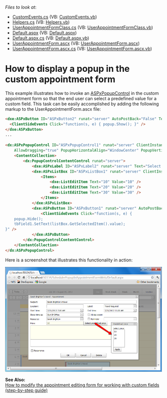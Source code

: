 <!-- default file list -->
*Files to look at*:

* [CustomEvents.cs](./CS/WebSite/App_Code/CustomEvents.cs) (VB: [CustomEvents.vb](./VB/WebSite/App_Code/CustomEvents.vb))
* [Helpers.cs](./CS/WebSite/App_Code/Helpers.cs) (VB: [Helpers.vb](./VB/WebSite/App_Code/Helpers.vb))
* [UserAppointmentFormClass.cs](./CS/WebSite/App_Code/UserAppointmentFormClass.cs) (VB: [UserAppointmentFormClass.vb](./VB/WebSite/App_Code/UserAppointmentFormClass.vb))
* [Default.aspx](./CS/WebSite/Default.aspx) (VB: [Default.aspx](./VB/WebSite/Default.aspx))
* [Default.aspx.cs](./CS/WebSite/Default.aspx.cs) (VB: [Default.aspx.vb](./VB/WebSite/Default.aspx.vb))
* [UserAppointmentForm.ascx](./CS/WebSite/MyForms/UserAppointmentForm.ascx) (VB: [UserAppointmentForm.ascx](./VB/WebSite/MyForms/UserAppointmentForm.ascx))
* [UserAppointmentForm.ascx.cs](./CS/WebSite/MyForms/UserAppointmentForm.ascx.cs) (VB: [UserAppointmentForm.ascx.vb](./VB/WebSite/MyForms/UserAppointmentForm.ascx.vb))
<!-- default file list end -->
# How to display a popup in the custom appointment form


<p>This example illustrates how to invoke an <a href="http://documentation.devexpress.com/#AspNet/clsDevExpressWebASPxPopupControlASPxPopupControltopic"><u>ASPxPopupControl</u></a> in the custom appointment form so that the end user can select a predefined value for a custom field. This task can be easily accomplished by adding the following markup to the UserAppointmentForm.ascx file:<br />
</p>

```aspx
<dxe:ASPxButton ID="ASPxButton2" runat="server" AutoPostBack="False" Text="Select predefined price">
  <ClientSideEvents Click="function(s, e) { popup.Show(); }" />
</dxe:ASPxButton>
...

<dx:ASPxPopupControl ID="ASPxPopupControl1" runat="server" ClientInstanceName="popup" Height="87px" Width="156px" 
    AllowDragging="true" PopupHorizontalAlign="WindowCenter" PopupVerticalAlign="WindowCenter" HeaderText="Predefined price">
    <ContentCollection>
        <dx:PopupControlContentControl runat="server">
            <dxe:ASPxLabel ID="ASPxLabel2" runat="server" Text="Select price:" />
            <dxe:ASPxListBox ID="ASPxListBox1" runat="server" ClientInstanceName="listBox">
                <Items>
                    <dxe:ListEditItem Text="10" Value="10" />
                    <dxe:ListEditItem Text="20" Value="20" />
                    <dxe:ListEditItem Text="30" Value="30" />
                </Items>
            </dxe:ASPxListBox>
            <dxe:ASPxButton ID="ASPxButton1" runat="server" AutoPostBack="False" Text="Apply">
                <ClientSideEvents Click="function(s, e) {   
	popup.Hide();
    tbField1.SetText(listBox.GetSelectedItem().value);
}" />
            </dxe:ASPxButton>
        </dx:PopupControlContentControl>
    </ContentCollection>
</dx:ASPxPopupControl>

```

<p>Here is a screenshot that illustrates this functionality in action:</p><p><img src="https://raw.githubusercontent.com/DevExpress-Examples/how-to-display-a-popup-in-the-custom-appointment-form-e4135/11.1.12+/media/4796c657-3302-4d80-ba92-8e2c781e09c3.png"></p><p><strong>See Also:</strong><br />
<a href="https://www.devexpress.com/Support/Center/p/K18145">How to modify the appointment editing form for working with custom fields (step-by-step guide)</a></p>

<br/>


